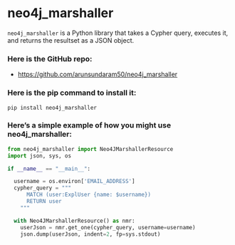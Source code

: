 # neo4j_marshaller
`neo4j_marshaller` is a Python library that takes a Cypher query, executes it, and returns the resultset as a JSON object.


### Here is the GitHub repo:
- <https://github.com/arunsundaram50/neo4j_marshaller>

### Here is the pip command to install it:
```
pip install neo4j_marshaller
```


### Here’s a simple example of how you might use neo4j_marshaller:

```python
from neo4j_marshaller import Neo4JMarshallerResource
import json, sys, os

if __name__ == "__main__":

  username = os.environ['EMAIL_ADDRESS']
  cypher_query = """
      MATCH (user:ExplUser {name: $username})
      RETURN user
    """

  with Neo4JMarshallerResource() as nmr:
    userJson = nmr.get_one(cypher_query, username=username)
    json.dump(userJson, indent=2, fp=sys.stdout)

```

